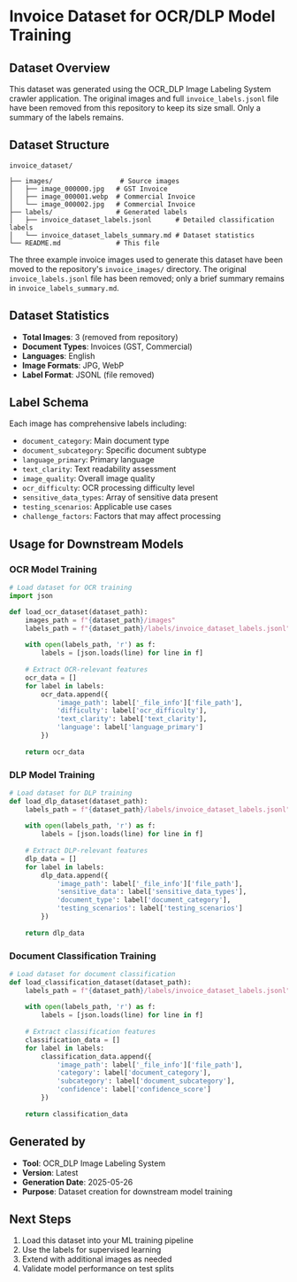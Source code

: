 # Invoice Dataset for OCR/DLP Model Training

## Dataset Overview
This dataset was generated using the OCR_DLP Image Labeling System crawler application. The original images and full `invoice_labels.jsonl` file have been removed from this repository to keep its size small. Only a summary of the labels remains.

## Dataset Structure
```
invoice_dataset/

├── images/                 # Source images
│   ├── image_000000.jpg   # GST Invoice
│   ├── image_000001.webp  # Commercial Invoice  
│   └── image_000002.jpg   # Commercial Invoice
├── labels/                # Generated labels
│   ├── invoice_dataset_labels.jsonl      # Detailed classification labels
│   └── invoice_dataset_labels_summary.md # Dataset statistics
└── README.md              # This file

```

The three example invoice images used to generate this dataset have been moved to
the repository's `invoice_images/` directory. The original `invoice_labels.jsonl`
file has been removed; only a brief summary remains in `invoice_labels_summary.md`.

## Dataset Statistics
- **Total Images**: 3 (removed from repository)
- **Document Types**: Invoices (GST, Commercial)
- **Languages**: English
- **Image Formats**: JPG, WebP
- **Label Format**: JSONL (file removed)

## Label Schema
Each image has comprehensive labels including:
- `document_category`: Main document type
- `document_subcategory`: Specific document subtype
- `language_primary`: Primary language
- `text_clarity`: Text readability assessment
- `image_quality`: Overall image quality
- `ocr_difficulty`: OCR processing difficulty level
- `sensitive_data_types`: Array of sensitive data present
- `testing_scenarios`: Applicable use cases
- `challenge_factors`: Factors that may affect processing

## Usage for Downstream Models

### OCR Model Training
```python
# Load dataset for OCR training
import json

def load_ocr_dataset(dataset_path):
    images_path = f"{dataset_path}/images"
    labels_path = f"{dataset_path}/labels/invoice_dataset_labels.jsonl"
    
    with open(labels_path, 'r') as f:
        labels = [json.loads(line) for line in f]
    
    # Extract OCR-relevant features
    ocr_data = []
    for label in labels:
        ocr_data.append({
            'image_path': label['_file_info']['file_path'],
            'difficulty': label['ocr_difficulty'],
            'text_clarity': label['text_clarity'],
            'language': label['language_primary']
        })
    
    return ocr_data
```

### DLP Model Training
```python
# Load dataset for DLP training
def load_dlp_dataset(dataset_path):
    labels_path = f"{dataset_path}/labels/invoice_dataset_labels.jsonl"
    
    with open(labels_path, 'r') as f:
        labels = [json.loads(line) for line in f]
    
    # Extract DLP-relevant features
    dlp_data = []
    for label in labels:
        dlp_data.append({
            'image_path': label['_file_info']['file_path'],
            'sensitive_data': label['sensitive_data_types'],
            'document_type': label['document_category'],
            'testing_scenarios': label['testing_scenarios']
        })
    
    return dlp_data
```

### Document Classification Training
```python
# Load dataset for document classification
def load_classification_dataset(dataset_path):
    labels_path = f"{dataset_path}/labels/invoice_dataset_labels.jsonl"
    
    with open(labels_path, 'r') as f:
        labels = [json.loads(line) for line in f]
    
    # Extract classification features
    classification_data = []
    for label in labels:
        classification_data.append({
            'image_path': label['_file_info']['file_path'],
            'category': label['document_category'],
            'subcategory': label['document_subcategory'],
            'confidence': label['confidence_score']
        })
    
    return classification_data
```

## Generated by
- **Tool**: OCR_DLP Image Labeling System
- **Version**: Latest
- **Generation Date**: 2025-05-26
- **Purpose**: Dataset creation for downstream model training

## Next Steps
1. Load this dataset into your ML training pipeline
2. Use the labels for supervised learning
3. Extend with additional images as needed
4. Validate model performance on test splits 
